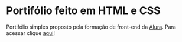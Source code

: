 <h1>Portifólio feito em HTML e CSS</h1>
<p>
  Portifólio simples proposto pela formação de front-end da <a href="https://www.alura.com.br/">Alura</a>. Para acessar clique <a href="">aqui</a>!
</p>
